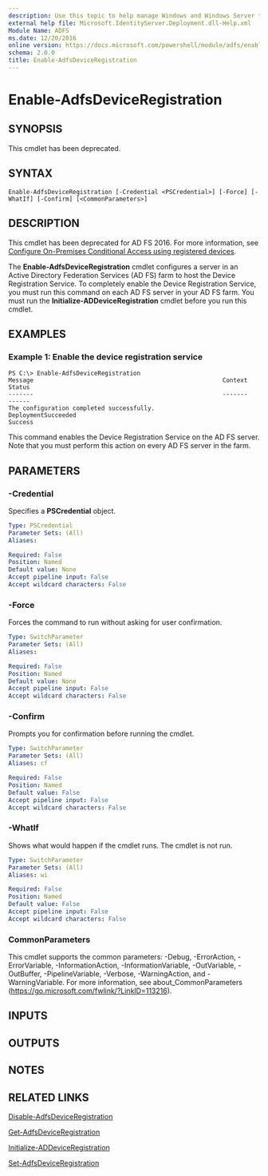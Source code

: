 ```yaml
---
description: Use this topic to help manage Windows and Windows Server technologies with Windows PowerShell.
external help file: Microsoft.IdentityServer.Deployment.dll-Help.xml
Module Name: ADFS
ms.date: 12/20/2016
online version: https://docs.microsoft.com/powershell/module/adfs/enable-adfsdeviceregistration?view=windowsserver2022-ps&wt.mc_id=ps-gethelp
schema: 2.0.0
title: Enable-AdfsDeviceRegistration
---
```


# Enable-AdfsDeviceRegistration

## SYNOPSIS
This cmdlet has been deprecated.

## SYNTAX

```
Enable-AdfsDeviceRegistration [-Credential <PSCredential>] [-Force] [-WhatIf] [-Confirm] [<CommonParameters>]
```

## DESCRIPTION
This cmdlet has been deprecated for AD FS 2016.
For more information, see [Configure On-Premises Conditional Access using registered devices](https://docs.microsoft.com/windows-server/identity/ad-fs/operations/configure-device-based-conditional-access-on-premises).

The **Enable-AdfsDeviceRegistration** cmdlet configures a server in an Active Directory Federation Services (AD FS) farm to host the Device Registration Service.
To completely enable the Device Registration Service, you must run this command on each AD FS server in your AD FS farm.
You must run the **Initialize-ADDeviceRegistration** cmdlet before you run this cmdlet.

## EXAMPLES

### Example 1: Enable the device registration service
```
PS C:\> Enable-AdfsDeviceRegistration
Message                                                     Context                                                                                                          Status
-------                                                     -------                                                                                                          ------
The configuration completed successfully.                   DeploymentSucceeded                                                                                             Success
```

This command enables the Device Registration Service on the AD FS server.
Note that you must perform this action on every AD FS server in the farm.

## PARAMETERS

### -Credential
Specifies a **PSCredential** object.

```yaml
Type: PSCredential
Parameter Sets: (All)
Aliases: 

Required: False
Position: Named
Default value: None
Accept pipeline input: False
Accept wildcard characters: False
```

### -Force
Forces the command to run without asking for user confirmation.

```yaml
Type: SwitchParameter
Parameter Sets: (All)
Aliases: 

Required: False
Position: Named
Default value: None
Accept pipeline input: False
Accept wildcard characters: False
```

### -Confirm
Prompts you for confirmation before running the cmdlet.

```yaml
Type: SwitchParameter
Parameter Sets: (All)
Aliases: cf

Required: False
Position: Named
Default value: False
Accept pipeline input: False
Accept wildcard characters: False
```

### -WhatIf
Shows what would happen if the cmdlet runs.
The cmdlet is not run.

```yaml
Type: SwitchParameter
Parameter Sets: (All)
Aliases: wi

Required: False
Position: Named
Default value: False
Accept pipeline input: False
Accept wildcard characters: False
```

### CommonParameters
This cmdlet supports the common parameters: -Debug, -ErrorAction, -ErrorVariable, -InformationAction, -InformationVariable, -OutVariable, -OutBuffer, -PipelineVariable, -Verbose, -WarningAction, and -WarningVariable. For more information, see about_CommonParameters (https://go.microsoft.com/fwlink/?LinkID=113216).

## INPUTS

## OUTPUTS

## NOTES

## RELATED LINKS

[Disable-AdfsDeviceRegistration](./Disable-AdfsDeviceRegistration.md)

[Get-AdfsDeviceRegistration](./Get-AdfsDeviceRegistration.md)

[Initialize-ADDeviceRegistration](./Initialize-ADDeviceRegistration.md)

[Set-AdfsDeviceRegistration](./Set-AdfsDeviceRegistration.md)

